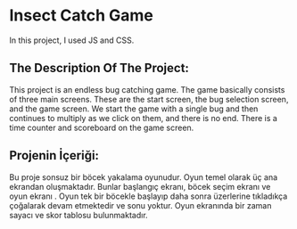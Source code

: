 # Insect Catch Game

In this project, I used JS and CSS.

## The Description Of The Project:

This project is an endless bug catching game. The game basically consists of three main screens. These are the start screen, the bug selection screen, and the game screen. We start the game with a single bug and then continues to multiply as we click on them, and there is no end. There is a time counter and scoreboard on the game screen.

## Projenin İçeriği:

Bu proje sonsuz bir böcek yakalama oyunudur. Oyun temel olarak üç ana ekrandan oluşmaktadır. Bunlar başlangıç ekranı, böcek seçim ekranı ve oyun ekranı . Oyun tek bir böcekle başlayıp daha sonra üzerlerine tıkladıkça çoğalarak devam etmektedir ve sonu yoktur. Oyun ekranında bir zaman sayacı ve skor tablosu bulunmaktadır.
